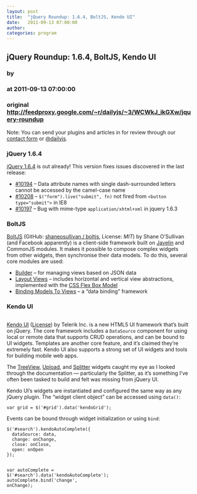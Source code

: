 ```yaml
---
layout: post
title:  "jQuery Roundup: 1.6.4, BoltJS, Kendo UI"
date:   2011-09-13 07:00:00
author: 
categories: program
---
```


## jQuery Roundup: 1.6.4, BoltJS, Kendo UI
### by 
### at 2011-09-13 07:00:00
### original <http://feedproxy.google.com/~r/dailyjs/~3/WCWkJ_ikGXw/jquery-roundup>

<div>
<p>Note: You can send your plugins and articles in for review through our <a href="http://dailyjs.com/contact.html">contact form</a> or <a href="http://twitter.com/dailyjs">@dailyjs</a>.</p>
</div>
<h3>jQuery 1.6.4</h3>
<p><a href="http://blog.jquery.com/2011/09/12/jquery-1-6-4-released/">jQuery 1.6.4</a> is out already!  This version fixes issues discovered in the last release:</p>
<ul>
	<li><a href="http://bugs.jquery.com/ticket/10194">#10194</a> – Data attribute names with single dash-surrounded letters cannot be accessed by the camel-case name</li>
	<li><a href="http://bugs.jquery.com/ticket/10208">#10208</a> – <code>$("form").live("submit", fn)</code> not fired from <code>&lt;button type=&quot;submit&quot;&gt;</code> in IE8</li>
	<li><a href="http://bugs.jquery.com/ticket/10197">#10197</a> – Bug with mime-type <code>application/xhtml+xml</code> in jquery 1.6.3</li>
</ul>
<h3>BoltJS</h3>
<p><a href="http://shaneosullivan.github.com/boltjs/">BoltJS</a> (GitHub: <a href="https://github.com/shaneosullivan/boltjs">shaneosullivan / boltjs</a>, License: <em><span>MIT</span></em>) by Shane O’Sullivan (and Facebook apparently) is a client-side framework built on <a href="http://javelinjs.com">Javelin</a> and CommonJS modules.  It makes it possible to compose complex widgets from other widgets, then synchronise their data models.  To do this, several core modules are used:</p>
<ul>
	<li><a href="http://shaneosullivan.github.com/boltjs/view_building.html">Builder</a> – for managing views based on <span>JSON</span> data</li>
	<li><a href="http://shaneosullivan.github.com/boltjs/view_layouts.html">Layout Views</a> – includes horizontal and vertical view abstractions, implemented with the <a href="http://www.w3.org/TR/css3-flexbox"><span>CSS</span> Flex Box Model</a></li>
	<li><a href="http://shaneosullivan.github.com/boltjs/model_binding.html">Binding Models To Views</a> – a “data binding” framework</li>
</ul>
<h3>Kendo UI</h3>
<p><img src="http://dailyjs.com/images/posts/kendoui.png" alt=""></p>
<p><a href="http://www.kendoui.com/">Kendo UI</a> (<a href="http://www.kendoui.com/download/licenseagreement.aspx?skuId=436">License</a>) by Telerik Inc. is a new HTML5 UI framework that’s built on jQuery.  The core framework includes a <code>DataSource</code> component for using local or remote data that supports <span>CRUD</span> operations, and can be bound to UI widgets.  Templates are another core feature, and it’s claimed they’re extremely fast.  Kendo UI also supports a strong set of UI widgets and tools for building mobile web apps.</p>
<p>The <a href="http://demos.kendoui.com/treeview/index.html">TreeView</a>, <a href="http://demos.kendoui.com/upload/index.html">Upload</a>, and <a href="http://demos.kendoui.com/splitter/index.html">Splitter</a> widgets caught my eye as I looked through the documentation — particularly the Splitter, as it’s something I’ve often been tasked to build and felt was missing from jQuery UI.</p>
<p>Kendo UI’s widgets are instantiated and configured the same way as any jQuery plugin.  The “widget client object” can be accessed using <code>data()</code>:</p>
<div><pre><code><span>var</span> <span>grid</span> <span>=</span> <span>$</span><span>(</span><span>&#39;#grid&#39;</span><span>).</span><span>data</span><span>(</span><span>&#39;kendoGrid&#39;</span><span>);</span>
</code></pre>
</div><p>Events can be bound through widget initialization or using <code>bind</code>:</p>
<div><pre><code><span>$</span><span>(</span><span>&#39;#search&#39;</span><span>).</span><span>kendoAutoComplete</span><span>({</span>
  <span>dataSource</span><span>:</span> <span>data</span><span>,</span>
  <span>change</span><span>:</span> <span>onChange</span><span>,</span>
  <span>close</span><span>:</span> <span>onClose</span><span>,</span>
  <span>open</span><span>:</span> <span>onOpen</span>
<span>});</span>

<span>var</span> <span>autoComplete</span> <span>=</span> <span>$</span><span>(</span><span>&#39;#search&#39;</span><span>).</span><span>data</span><span>(</span><span>&#39;kendoAutoComplete&#39;</span><span>);</span>
<span>autoComplete</span><span>.</span><span>bind</span><span>(</span><span>&#39;change&#39;</span><span>,</span> <span>onChange</span><span>);</span>
</code></pre>
</div><img src="http://feeds.feedburner.com/~r/dailyjs/~4/WCWkJ_ikGXw" height="1" width="1">